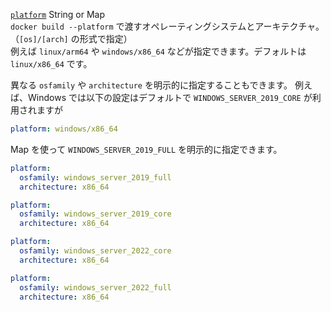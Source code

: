 <div class="separator"></div>

<a id="platform" href="#platform" class="field">`platform`</a> <span class="type">String or Map</span>  
`docker build --platform` で渡すオペレーティングシステムとアーキテクチャ。（`[os]/[arch]` の形式で指定）  
例えば `linux/arm64` や `windows/x86_64` などが指定できます。デフォルトは `linux/x86_64` です。

異なる `osfamily` や `architecture` を明示的に指定することもできます。
例えば、Windows では以下の設定はデフォルトで `WINDOWS_SERVER_2019_CORE` が利用されますが

```yaml
platform: windows/x86_64
```

Map を使って `WINDOWS_SERVER_2019_FULL` を明示的に指定できます。

```yaml
platform:
  osfamily: windows_server_2019_full
  architecture: x86_64
```
```yaml
platform:
  osfamily: windows_server_2019_core
  architecture: x86_64
```
```yaml
platform:
  osfamily: windows_server_2022_core
  architecture: x86_64
```
```yaml
platform:
  osfamily: windows_server_2022_full
  architecture: x86_64
```
